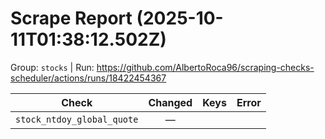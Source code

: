 # Scrape Report (2025-10-11T01:38:12.502Z)

Group: `stocks`  |  Run: https://github.com/AlbertoRoca96/scraping-checks-scheduler/actions/runs/18422454367

| Check | Changed | Keys | Error |
|---|:---:|:--|:--|
| `stock_ntdoy_global_quote` | — |  |  |
